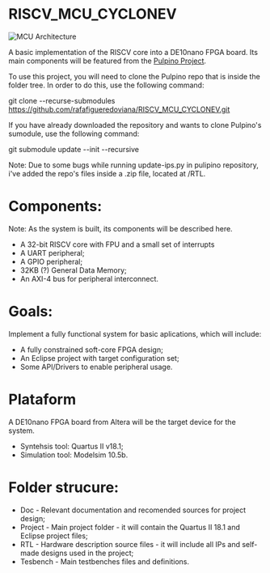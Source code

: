 # RISCV_MCU_CYCLONEV

![MCU Architecture](Doc/RISCV_MCU_CYCLONEV.png)

A basic implementation of the RISCV core into a DE10nano FPGA board. Its main components will be featured from the [Pulpino Project](https://github.com/pulp-platform/pulpino).

To use this project, you will need to clone the Pulpino repo that is inside the folder tree. In order to do this, use the following command:

git clone --recurse-submodules https://github.com/rafafigueredoviana/RISCV_MCU_CYCLONEV.git

If you have already downloaded the repository and wants to clone Pulpino's sumodule, use the following command:

git submodule update --init --recursive

Note: Due to some bugs while running update-ips.py in pulipino repository, i've added the repo's files inside a .zip file, located at /RTL.

# Components:

Note: As the system is built, its components will be described here.

* A 32-bit RISCV core with FPU and a small set of interrupts
* A UART peripheral;
* A GPIO peripheral;
* 32KB (?) General Data Memory;
* An AXI-4 bus for peripheral interconnect.

# Goals:

Implement a fully functional system for basic aplications, which will include:
  * A fully constrained soft-core FPGA design;
  * An Eclipse project with target configuration set;
  * Some API/Drivers to enable peripheral usage.

# Plataform

A DE10nano FPGA board from Altera will be the target device for the system.
* Syntehsis tool: Quartus II v18.1;
* Simulation tool: Modelsim 10.5b.

# Folder strucure:

* Doc - Relevant documentation and recomended sources for project design;
* Project - Main project folder - it will contain the Quartus II 18.1 and Eclipse project files;
* RTL - Hardware description source files - it will include all IPs and self-made designs used in the project;
* Tesbench - Main testbenches files and definitions.
